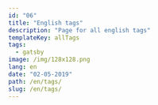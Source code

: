 ```yaml
---
id: "06"
title: "English tags"
description: "Page for all english tags"
templateKey: allTags
tags:
  - gatsby
image: /img/128x128.png
lang: en
date: "02-05-2019"
path: /en/tags/
slug: /en/tags/
---
```

